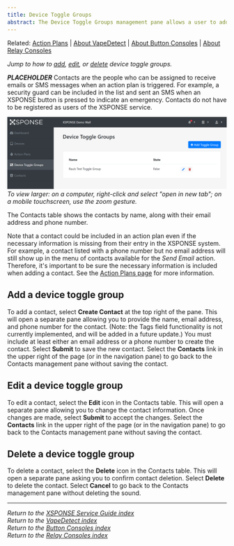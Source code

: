 ```yaml
---
title: Device Toggle Groups
abstract: The Device Toggle Groups management pane allows a user to add, edit, or delete device toggle groups, which allow you to manage multiple devices at once. Selecting the Device Toggle Groups link in the navigation pane will take you to the Device Toggle Groups management pane.
---
```

Related: [Action Plans](action-plans.md) \| [About VapeDetect](../vape-detect/about-vapedetect.md) \| [About Button Consoles](../button-consoles/about-button-consoles.md) \| [About Relay Consoles](../relay-consoles/about-relay-consoles.md) 

*Jump to how to [add](device-toggle-groups-management.md#add-a-device-toggle-group), [edit](device-toggle-groups-management.md#edit-a-device-toggle-group), or [delete](device-toggle-groups-management.md#delete-a-device-toggle-group) device toggle groups.*

***PLACEHOLDER*** Contacts are the people who can be assigned to receive emails or SMS messages when an action plan is triggered. For example, a security guard can be included in the list and sent an SMS when an XSPONSE button is pressed to indicate an emergency. Contacts do not have to be registered as users of the XSPONSE service. 

![device toggle groups management pane](device_toggle_groups_management.png)
_To view larger: on a computer, right-click and select "open in new tab"; on a mobile touchscreen, use the zoom gesture._

The Contacts table shows the contacts by name, along with their email address and phone number. 

Note that a contact could be included in an action plan even if the necessary information is missing from their entry in the XSPONSE system. For example, a contact listed with a phone number but no email address will still show up in the menu of contacts available for the _Send Email_ action. Therefore, it's important to be sure the necessary information is included when adding a contact. See the [Action Plans page](action-plans.md) for more information. 

## Add a device toggle group
To add a contact, select **Create Contact** at the top right of the pane. This will open a separate pane allowing you to provide the name, email address, and phone number for the contact. (Note: the Tags field functionality is not currently implemented, and will be added in a future update.) You must include at least either an email address or a phone number to create the contact. Select **Submit** to save the new contact. Select the **Contacts** link in the upper right of the page (or in the navigation pane) to go back to the Contacts management pane without saving the contact.

## Edit a device toggle group
To edit a contact, select the **Edit** icon in the Contacts table. This will open a separate pane allowing you to change the contact information. Once changes are made, select **Submit** to accept the changes. Select the **Contacts** link in the upper right of the page (or in the navigation pane) to go back to the Contacts management pane without saving the contact.

## Delete a device toggle group
To delete a contact, select the **Delete** icon in the Contacts table. This will open a separate pane asking you to confirm contact deletion. Select **Delete** to delete the contact. Select **Cancel** to go back to the Contacts management pane without deleting the sound.

___
*Return to the [XSPONSE Service Guide index](index.md)*  
*Return to the [VapeDetect index](../vape-detect/index.md)*  
*Return to the [Button Consoles index](../button-consoles/index.md)*  
*Return to the [Relay Consoles index](../relay-consoles/index.md)*  
